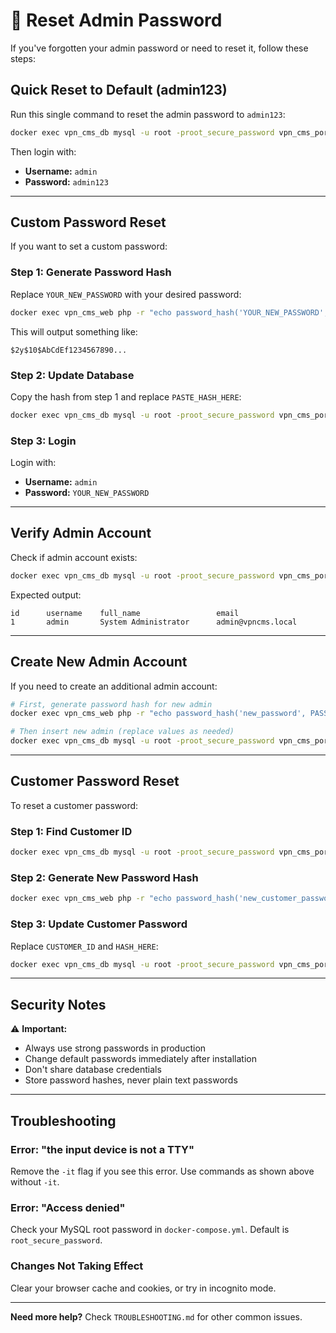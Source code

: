 # 🔑 Reset Admin Password

If you've forgotten your admin password or need to reset it, follow these steps:

## Quick Reset to Default (admin123)

Run this single command to reset the admin password to `admin123`:

```bash
docker exec vpn_cms_db mysql -u root -proot_secure_password vpn_cms_portal -e "UPDATE admins SET password = '\$2y\$10\$3pVBrF6UBl3Tnit7wu.zDe.r17zXpBMctj1RMf2xOrBFVIWUCqDXS' WHERE username = 'admin';"
```

Then login with:
- **Username:** `admin`
- **Password:** `admin123`

---

## Custom Password Reset

If you want to set a custom password:

### Step 1: Generate Password Hash

Replace `YOUR_NEW_PASSWORD` with your desired password:

```bash
docker exec vpn_cms_web php -r "echo password_hash('YOUR_NEW_PASSWORD', PASSWORD_DEFAULT) . PHP_EOL;"
```

This will output something like:
```
$2y$10$AbCdEf1234567890...
```

### Step 2: Update Database

Copy the hash from step 1 and replace `PASTE_HASH_HERE`:

```bash
docker exec vpn_cms_db mysql -u root -proot_secure_password vpn_cms_portal -e "UPDATE admins SET password = 'PASTE_HASH_HERE' WHERE username = 'admin';"
```

### Step 3: Login

Login with:
- **Username:** `admin`
- **Password:** `YOUR_NEW_PASSWORD`

---

## Verify Admin Account

Check if admin account exists:

```bash
docker exec vpn_cms_db mysql -u root -proot_secure_password vpn_cms_portal -e "SELECT id, username, full_name, email FROM admins WHERE username = 'admin';"
```

Expected output:
```
id      username    full_name                 email
1       admin       System Administrator      admin@vpncms.local
```

---

## Create New Admin Account

If you need to create an additional admin account:

```bash
# First, generate password hash for new admin
docker exec vpn_cms_web php -r "echo password_hash('new_password', PASSWORD_DEFAULT) . PHP_EOL;"

# Then insert new admin (replace values as needed)
docker exec vpn_cms_db mysql -u root -proot_secure_password vpn_cms_portal -e "INSERT INTO admins (username, password, full_name, email) VALUES ('newadmin', 'HASH_HERE', 'New Admin', 'newadmin@example.com');"
```

---

## Customer Password Reset

To reset a customer password:

### Step 1: Find Customer ID

```bash
docker exec vpn_cms_db mysql -u root -proot_secure_password vpn_cms_portal -e "SELECT id, username, company_name FROM customers;"
```

### Step 2: Generate New Password Hash

```bash
docker exec vpn_cms_web php -r "echo password_hash('new_customer_password', PASSWORD_DEFAULT) . PHP_EOL;"
```

### Step 3: Update Customer Password

Replace `CUSTOMER_ID` and `HASH_HERE`:

```bash
docker exec vpn_cms_db mysql -u root -proot_secure_password vpn_cms_portal -e "UPDATE customers SET password = 'HASH_HERE' WHERE id = CUSTOMER_ID;"
```

---

## Security Notes

⚠️ **Important:**
- Always use strong passwords in production
- Change default passwords immediately after installation
- Don't share database credentials
- Store password hashes, never plain text passwords

---

## Troubleshooting

### Error: "the input device is not a TTY"

Remove the `-it` flag if you see this error. Use commands as shown above without `-it`.

### Error: "Access denied"

Check your MySQL root password in `docker-compose.yml`. Default is `root_secure_password`.

### Changes Not Taking Effect

Clear your browser cache and cookies, or try in incognito mode.

---

**Need more help?** Check `TROUBLESHOOTING.md` for other common issues.

